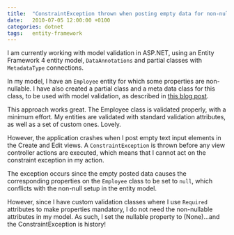 ```yaml
---
title:	"ConstraintException thrown when posting empty data for non-nullable properties"
date:	2010-07-05 12:00:00 +0100
categories: dotnet
tags: 	entity-framework
---
```



I am currently working with model validation in ASP.NET, using an Entity Framework 4
entity model, `DataAnnotations` and partial classes with `MetadataType` connections.

In my model, I have an `Employee` entity for which some properties are non-nullable.
I have also created a partial class and a meta data class for this class, to be used
with model validation, as described in [this blog post](http://weblogs.asp.net/scottgu/archive/2010/01/15/asp-net-mvc-2-model-validation.aspx#7311799).

This approach works great. The Employee class is validated properly, with a minimum
effort. My entities are validated with standard validation attributes, as well as a
set of custom ones. Lovely.

However, the application crashes when I post empty text input elements in the Create
and Edit views. A `ConstraintException` is thrown before any view controller actions
are executed, which means that I cannot act on the constraint exception in my action.

The exception occurs since the empty posted data causes the corresponding properties
on the `Employee` class to be set to `null`, which conflicts with the non-null setup
in the entity model.

However, since I have custom validation classes where I use `Required` attributes to
make properties mandatory, I do not need the non-nullable attributes in my model. As
such, I set the nullable property to (None)...and the ConstraintException is history!